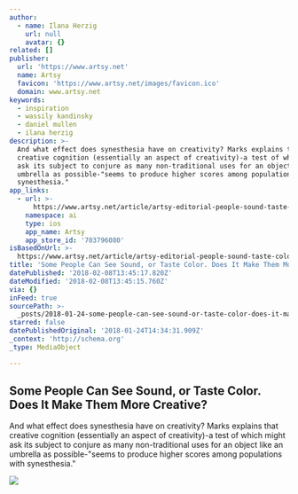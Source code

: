```yaml
---
author:
  - name: Ilana Herzig
    url: null
    avatar: {}
related: []
publisher:
  url: 'https://www.artsy.net'
  name: Artsy
  favicon: 'https://www.artsy.net/images/favicon.ico'
  domain: www.artsy.net
keywords:
  - inspiration
  - wassily kandinsky
  - daniel mullen
  - ilana herzig
description: >-
  And what effect does synesthesia have on creativity? Marks explains that
  creative cognition (essentially an aspect of creativity)-a test of which might
  ask its subject to conjure as many non-traditional uses for an object like an
  umbrella as possible-"seems to produce higher scores among populations with
  synesthesia."
app_links:
  - url: >-
      https://www.artsy.net/article/artsy-editorial-people-sound-taste-color-creative
    namespace: ai
    type: ios
    app_name: Artsy
    app_store_id: '703796080'
isBasedOnUrl: >-
  https://www.artsy.net/article/artsy-editorial-people-sound-taste-color-creative?utm_medium=email&utm_source=11995862-newsletter-editorial-daily-01-23-18&utm_campaign=editorial&utm_content=st-S
title: 'Some People Can See Sound, or Taste Color. Does It Make Them More Creative?'
datePublished: '2018-02-08T13:45:17.820Z'
dateModified: '2018-02-08T13:45:15.760Z'
via: {}
inFeed: true
sourcePath: >-
  _posts/2018-01-24-some-people-can-see-sound-or-taste-color-does-it-make-them.md
starred: false
datePublishedOriginal: '2018-01-24T14:34:31.909Z'
_context: 'http://schema.org'
_type: MediaObject

---
```

<article style=""><h1>Some People Can See Sound, or Taste Color. Does It Make Them More Creative?</h1><p>And what effect does synesthesia have on creativity? Marks explains that creative cognition (essentially an aspect of creativity)-a test of which might ask its subject to conjure as many non-traditional uses for an object like an umbrella as possible-"seems to produce higher scores among populations with synesthesia."</p><img src="https://artsy-media-uploads.s3.amazonaws.com/wSAR6TNL2JEpm1WF_eIB9A%2Fcustom-Custom_Size___cody-davis-253928+2.jpg" /></article>